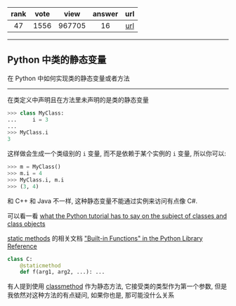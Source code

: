 
| rank | vote | view | answer | url |
|:-:|:-:|:-:|:-:|:-:|
|47|1556|967705|16| [url](http://stackoverflow.com/questions/68645/are-static-class-variables-possible) |
***

## Python 中类的静态变量

在 Python 中如何实现类的静态变量或者方法

***

在类定义中声明且在方法里未声明的是类的静态变量

```python
>>> class MyClass:
...     i = 3
...
>>> MyClass.i
3 
```

这样做会生成一个类级别的 `i` 变量, 而不是依赖于某个实例的 `i` 变量, 所以你可以:

```python
>>> m = MyClass()
>>> m.i = 4
>>> MyClass.i, m.i
>>> (3, 4)
```

和 C++ 和 Java 不一样, 这种静态变量不能通过实例来访问有点像 C#.

可以看一看 [what the Python tutorial has to say on the subject of classes and class objects](https://docs.python.org/2/tutorial/classes.html#class-objects)

[static methods](http://web.archive.org/web/20090214211613/http://pyref.infogami.com/staticmethod) 的相关文档 ["Built-in Functions" in the Python Library Reference](https://docs.python.org/2/library/functions.html#staticmethod)

```python
class C:
    @staticmethod
    def f(arg1, arg2, ...): ...
```

有人提到使用 [classmethod](https://docs.python.org/2/library/functions.html#classmethod) 作为静态方法, 它接受类的类型作为第一个参数, 但是我依然对这种方法的有点疑问, 如果你也是, 那可能没什么关系